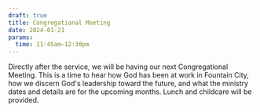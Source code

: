 ```yaml
---
draft: true
title: Congregational Meeting
date: 2024-01-21
params:
  time: 11:45am–12:30pm
---
```


Directly after the service, we will be having our next Congregational Meeting. This is a time to hear how God has been at work in Fountain City, how we discern God's leadership toward the future, and what the ministry dates and details are for the upcoming months. Lunch and childcare will be provided.

<!--more-->

